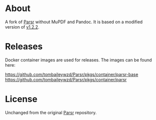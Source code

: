 # About

A fork of [Parsr](https://github.com/axa-group/Parsr) without MuPDF and Pandoc. It is based on a modified version of [v1.2.2](https://github.com/axa-group/Parsr/releases/tag/v1.2.2).

# Releases

Docker container images are used for releases. The images can be found here:

https://github.com/tombaileywzd/Parsr/pkgs/container/parsr-base
https://github.com/tombaileywzd/Parsr/pkgs/container/parsr

# License

Unchanged from the original [Parsr](https://github.com/axa-group/Parsr) repository.
